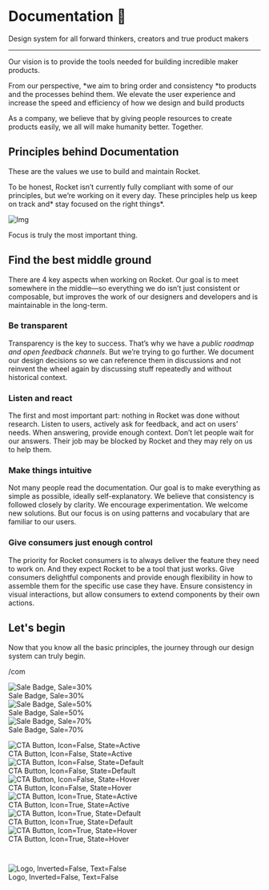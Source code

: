 
# Documentation 🚀

Design system for all forward thinkers, creators and true product makers

---

Our vision is to provide the tools needed for building incredible maker products.

From our perspective, *we aim to bring order and consistency *to products and the processes behind them. We elevate the user experience and increase the speed and efficiency of how we design and build products

As a company, we believe that by giving people resources to create products easily, we all will make humanity better. Together.

## Principles behind Documentation

These are the values we use to build and maintain Rocket.

To be honest, Rocket isn’t currently fully compliant with some of our principles, but we’re working on it every day. These principles help us keep on track and* stay focused on the right things*.

![Img](https://studio-assets.supernova.io/design-systems/14533/9289758a-6300-472a-bbc6-a57098081abf.jpeg?Expires=1990828800&Policy=eyJTdGF0ZW1lbnQiOlt7IlJlc291cmNlIjoiaHR0cHM6Ly9zdHVkaW8tYXNzZXRzLnN1cGVybm92YS5pby9kZXNpZ24tc3lzdGVtcy8xNDUzMy85Mjg5NzU4YS02MzAwLTQ3MmEtYmJjNi1hNTcwOTgwODFhYmYuanBlZyIsIkNvbmRpdGlvbiI6eyJEYXRlTGVzc1RoYW4iOnsiQVdTOkVwb2NoVGltZSI6MTk5MDgyODgwMH19fV19&Signature=E9DL6D-ZtS~4qaH18y5tnHC4gtpQUzZb85NmDFMuezn~MaWHPSumzBv6tXkxGqSgGyKh~9FaYnbfHkcJhU~4F~jdbuY70gbRxUpvnBtyCpz8o0mci-d2A9WoIZ3RGl11izD3c2WMfUaKhSaFlUw8cTGP-9vrqeUi58O2P4zYT9eAeyvOIFzQXgIgljhxiB9mIVU5a4j1vDL8ntJpagEZukKRskOgMrrB4LNQ-nRsvXFF7W5C5EkdoZPZf4jFxcQu2Yj6M9-bqNBXubYMsYYhEXqvqUOAnYVaE59E5PSSe43HKv2gp1ajSJ3ttHtTtCITO8Vyfh1FoTl03Z18ki8iZg__&Key-Pair-Id=APKAJGK34LCCAUR7N6LA)

Focus is truly the most important thing.

## Find the best middle ground

There are 4 key aspects when working on Rocket. Our goal is to meet somewhere in the middle—so everything we do isn’t just consistent or composable, but improves the work of our designers and developers and is maintainable in the long-term.

### Be transparent

Transparency is the key to success. That’s why we have a *public roadmap and open feedback channels*. But we’re trying to go further. We document our design decisions so we can reference them in discussions and not reinvent the wheel again by discussing stuff repeatedly and without historical context.

### Listen and react

The first and most important part: nothing in Rocket was done without research. Listen to users, actively ask for feedback, and act on users’ needs. When answering, provide enough context. Don’t let people wait for our answers. Their job may be blocked by Rocket and they may rely on us to help them.

### Make things intuitive

Not many people read the documentation. Our goal is to make everything as simple as possible, ideally self-explanatory. We believe that consistency is followed closely by clarity. We encourage experimentation. We welcome new solutions. But our focus is on using patterns and vocabulary that are familiar to our users.

### Give consumers just enough control

The priority for Rocket consumers is to always deliver the feature they need to work on. And they expect Rocket to be a tool that just works. Give consumers delightful components and provide enough flexibility in how to assemble them for the specific use case they have. Ensure consistency in visual interactions, but allow consumers to extend components by their own actions.

## Let's begin

Now that you know all the basic principles, the journey through our design system can truly begin.

/com

  
![Sale Badge, Sale=30%](https://studio-assets.supernova.io/design-systems/14533/4362ca72-ea21-430d-9042-1ac34aa1b3ef.png?Expires=1990828800&Policy=eyJTdGF0ZW1lbnQiOlt7IlJlc291cmNlIjoiaHR0cHM6Ly9zdHVkaW8tYXNzZXRzLnN1cGVybm92YS5pby9kZXNpZ24tc3lzdGVtcy8xNDUzMy80MzYyY2E3Mi1lYTIxLTQzMGQtOTA0Mi0xYWMzNGFhMWIzZWYucG5nIiwiQ29uZGl0aW9uIjp7IkRhdGVMZXNzVGhhbiI6eyJBV1M6RXBvY2hUaW1lIjoxOTkwODI4ODAwfX19XX0_&Signature=TcEsRt3hORW97e5DVreUGWSkcMWJ88~B4Gm9GycBI5RXYzIMDnOOsfYf80s98fN8aOVUIvtVONcQbDC8c3wXfyj8WB8RxbLpwpJNYp-woxyVSzG-AxsC9HYpKVuqPbaYgvhO5MdrAXU6YQE0DQgY5jdzML9tSB8KJTSqXrv9rtGLM4xhwWywGa~eSbdZH4SOdnK0skDcrGdc9ys9lJUKJ9JRDAmW7jc4nbKeSQcKWf~Ua6ll7UoXlSHpoL1pUP9hH0-CSwkgoV-n4A2MNPR6A-2LK3SlcO40NiRuk2ikSvU2A9vhdNuY6ZIUmwFEc6GYQI2-aaQ-zBfCak8RgFVOqQ__&Key-Pair-Id=APKAJGK34LCCAUR7N6LA)  
Sale Badge, Sale=30%  
![Sale Badge, Sale=50%](https://studio-assets.supernova.io/design-systems/14533/543caa7e-59e3-4e27-a980-a877e862f08c.png?Expires=1990828800&Policy=eyJTdGF0ZW1lbnQiOlt7IlJlc291cmNlIjoiaHR0cHM6Ly9zdHVkaW8tYXNzZXRzLnN1cGVybm92YS5pby9kZXNpZ24tc3lzdGVtcy8xNDUzMy81NDNjYWE3ZS01OWUzLTRlMjctYTk4MC1hODc3ZTg2MmYwOGMucG5nIiwiQ29uZGl0aW9uIjp7IkRhdGVMZXNzVGhhbiI6eyJBV1M6RXBvY2hUaW1lIjoxOTkwODI4ODAwfX19XX0_&Signature=RAd7CymNT-cv4K93vR2mIQqY6yOoOrSGQXX6yo9rFX-3jq5UspEr4~eZKAcvoisLXPzdo00OFtzx3oOZ8WVGLXb-6xqEUsobK~lggOdPqLvTYmNJe96HpRYUPND~yuS~tgTB6s56MNvdPKzInucwpbORKXYnvE9yOLPFkTwlfxBXr55HIP80rgmtdGl2o6wt1Mv2NEF5DU9sAjRmB~VF-BCVZwbPPA4G4yOaSTnIMdZ6wsmT4o0Ydc5f5FZDC8j7e1O9YzPHl3A~vVC-MLbHkMdr1BviulxCii17VlzgcHn~aQM826Qtqx1DObAi9jydo5lFwcKE7SwCf77pnH3mmw__&Key-Pair-Id=APKAJGK34LCCAUR7N6LA)  
Sale Badge, Sale=50%  
![Sale Badge, Sale=70%](https://studio-assets.supernova.io/design-systems/14533/910516a9-16a3-4a33-826d-80ae26e867d4.png?Expires=1990828800&Policy=eyJTdGF0ZW1lbnQiOlt7IlJlc291cmNlIjoiaHR0cHM6Ly9zdHVkaW8tYXNzZXRzLnN1cGVybm92YS5pby9kZXNpZ24tc3lzdGVtcy8xNDUzMy85MTA1MTZhOS0xNmEzLTRhMzMtODI2ZC04MGFlMjZlODY3ZDQucG5nIiwiQ29uZGl0aW9uIjp7IkRhdGVMZXNzVGhhbiI6eyJBV1M6RXBvY2hUaW1lIjoxOTkwODI4ODAwfX19XX0_&Signature=WO23cKqYPCRVimmpxWFu-SyuzmnstCDOy11Wco8g-1SkdvWeyRxl-KD-S9IpWJ5GpXBlIFJUkn0-gfr634XSEsR37Pf814Pl6cPAdMCDB5a-VTFXazuHjd8H3sjsnxsJ30lQwo9FFTXnAKsak4cMCOL1lBDjhb7CC0lMkr869DnrvuVwJwEfCkZfD9wIeBvaFuIMaLcUP3zow7sBMkolMi-1OsbZHkzbeBRpyeAcmZ3gvT3X8VwgPIwOGLPqQ2rcSEjqIyAPuXv5FzRqiggimT8XUEHvN3fyIJmTyH07FdHwFtW7MkOScDJAm~3pmdyuRbUFP~n~Sckaybx73aqiYg__&Key-Pair-Id=APKAJGK34LCCAUR7N6LA)  
Sale Badge, Sale=70%  


  
![CTA Button, Icon=False, State=Active](https://studio-assets.supernova.io/design-systems/14533/7e253e13-a04f-4b2f-92f9-5abf1152da60.png?Expires=1990828800&Policy=eyJTdGF0ZW1lbnQiOlt7IlJlc291cmNlIjoiaHR0cHM6Ly9zdHVkaW8tYXNzZXRzLnN1cGVybm92YS5pby9kZXNpZ24tc3lzdGVtcy8xNDUzMy83ZTI1M2UxMy1hMDRmLTRiMmYtOTJmOS01YWJmMTE1MmRhNjAucG5nIiwiQ29uZGl0aW9uIjp7IkRhdGVMZXNzVGhhbiI6eyJBV1M6RXBvY2hUaW1lIjoxOTkwODI4ODAwfX19XX0_&Signature=evPUhRwKgCMBvxqU2zJMZCtesn0MvZ2MnawWq3o9kEQ8f2RlO0BDCZIakH8CaYSR8hWTD7ih5UvYWYahYgMIB3gyaRLEakbFj5eOuph5Vj~mlG1WV~U10~XtnSZeg5PjZ5S1WkoieAmEbqxadSZHLC~oUt2Wj7RHZjKbz5BelVejiM-Uw33EfqSvi0ais9DIa6uNOd4Z7pM9djpRNccq1WrvIFQ-~7CmxJaiaV9KvLXsWDr-0yAqi1qQ3zH-9mPFcOHRvNG5xCgZw6ZLSj4pm6T8StbyIQ-h4WS2Y~OtvtPYGncm6KEMZs8-6gi-q1~K~uR2tljwdPQqfJeQv0WK5w__&Key-Pair-Id=APKAJGK34LCCAUR7N6LA)  
CTA Button, Icon=False, State=Active  
![CTA Button, Icon=False, State=Default](https://studio-assets.supernova.io/design-systems/14533/e1636e08-be74-419d-9a95-198bdd3e34f7.png?Expires=1990828800&Policy=eyJTdGF0ZW1lbnQiOlt7IlJlc291cmNlIjoiaHR0cHM6Ly9zdHVkaW8tYXNzZXRzLnN1cGVybm92YS5pby9kZXNpZ24tc3lzdGVtcy8xNDUzMy9lMTYzNmUwOC1iZTc0LTQxOWQtOWE5NS0xOThiZGQzZTM0ZjcucG5nIiwiQ29uZGl0aW9uIjp7IkRhdGVMZXNzVGhhbiI6eyJBV1M6RXBvY2hUaW1lIjoxOTkwODI4ODAwfX19XX0_&Signature=LnxCvfNDtC0AlbwfrpQBRgJYX-i3Q7pG19uAj7erxSixbt6CE9ynvNcFMdGCyYkN4ZWOn0tEP3SQjmI1HK0ZO2UXiGoSEoLDfn71OKdPg9dOW5kgQcEjpw~0Ts-PRBeTYsV~619hGGefcoNuOqcWIZIjbhnU6bvXkjw7cmMlqgIR9p6I236sys0Nu99U5TkspLJoPh68~9sRHM9vV4f-pyrCPVEfXocJz~S0ygQ3vmUyP6pH~ToX~tiJo9hduAcq12ydJoEqL9WTvz0eEPv7QAOTYwUjWM2IA-QgArds4K-AEEe9PsEpI9cLE90Hj1Ra-uiFl~LodrWXaVBZxIun2Q__&Key-Pair-Id=APKAJGK34LCCAUR7N6LA)  
CTA Button, Icon=False, State=Default  
![CTA Button, Icon=False, State=Hover](https://studio-assets.supernova.io/design-systems/14533/90cca0dc-73ac-469e-aec5-c78d8fc58789.png?Expires=1990828800&Policy=eyJTdGF0ZW1lbnQiOlt7IlJlc291cmNlIjoiaHR0cHM6Ly9zdHVkaW8tYXNzZXRzLnN1cGVybm92YS5pby9kZXNpZ24tc3lzdGVtcy8xNDUzMy85MGNjYTBkYy03M2FjLTQ2OWUtYWVjNS1jNzhkOGZjNTg3ODkucG5nIiwiQ29uZGl0aW9uIjp7IkRhdGVMZXNzVGhhbiI6eyJBV1M6RXBvY2hUaW1lIjoxOTkwODI4ODAwfX19XX0_&Signature=CvHR4Ggno7yqCyv9Do2-MJarCjNYQRhXIM~4Htc4e9lRtRLwEbqWiHQLjf76A-cqNZcwChbkcvWUsRmssAjsSfj8CX5Kd7CIEmZl2Fj-EbG-WvMpWjbEiu47UeKoJ9KAy8MsTeyDt7rlpVEiO0IdQaLlRgukLKXI-BlZ9rmtRLhp9BVal865dLC4HiF4E1ydbDc24QEQDE-9kmNA1KiE14o5SjyioobitA0u5BUbI9-l1ZXsjJoOwxbw0wnY6FMHXdsxK-zOGnPDOEaXx03bORXdhseyf77WzVVT~ARHr6uQFRHTrta3oaHyuFRuWRq8TUzbSyn-LNu3lKlxTG~50A__&Key-Pair-Id=APKAJGK34LCCAUR7N6LA)  
CTA Button, Icon=False, State=Hover  
![CTA Button, Icon=True, State=Active](https://studio-assets.supernova.io/design-systems/14533/de756576-9c16-461a-908e-d4c21fc34c83.png?Expires=1990828800&Policy=eyJTdGF0ZW1lbnQiOlt7IlJlc291cmNlIjoiaHR0cHM6Ly9zdHVkaW8tYXNzZXRzLnN1cGVybm92YS5pby9kZXNpZ24tc3lzdGVtcy8xNDUzMy9kZTc1NjU3Ni05YzE2LTQ2MWEtOTA4ZS1kNGMyMWZjMzRjODMucG5nIiwiQ29uZGl0aW9uIjp7IkRhdGVMZXNzVGhhbiI6eyJBV1M6RXBvY2hUaW1lIjoxOTkwODI4ODAwfX19XX0_&Signature=Z-xCCjJi2Fuak33TNLhrEhWMhx5OSYUI0mED-rT42W7twimgU91vDnEnBiVr~80Hfz1TS8Jmqfaqvy~xLZR89A1l7lW5V-fGfdT9PpH8wdrfbsmsXtjYbq2Hw86ELbNyaoTRueWoZ0I1CaKfobn0gjlvCy2XdMEpC7BCbV3PpavaYAq3gxU1VpzbtxAtCQ1ppcB7PGA6WMSneruEKzyaTAN5NUTqXHn~6YvTliFLAw29iBR-GpOMJK3fOe55EzQSMF0wDWGd1aXyDKLMqAPw-xnuGFd0J~q3yUQc4lMQxJDJrjTQvHb2EkV3R~seJGHTpPbKptZJQMRvbXe1oDCaJw__&Key-Pair-Id=APKAJGK34LCCAUR7N6LA)  
CTA Button, Icon=True, State=Active  
![CTA Button, Icon=True, State=Default](https://studio-assets.supernova.io/design-systems/14533/2e1936a5-7042-4f14-a392-337411362875.png?Expires=1990828800&Policy=eyJTdGF0ZW1lbnQiOlt7IlJlc291cmNlIjoiaHR0cHM6Ly9zdHVkaW8tYXNzZXRzLnN1cGVybm92YS5pby9kZXNpZ24tc3lzdGVtcy8xNDUzMy8yZTE5MzZhNS03MDQyLTRmMTQtYTM5Mi0zMzc0MTEzNjI4NzUucG5nIiwiQ29uZGl0aW9uIjp7IkRhdGVMZXNzVGhhbiI6eyJBV1M6RXBvY2hUaW1lIjoxOTkwODI4ODAwfX19XX0_&Signature=G4212gYvVfHnHPAKh2VHAG5oMEEKLXOmGVfXpLBLv~-c8qYL6MQdQnllUdrwn1a5lJ7nTgTmyIiGLS4hUQeKUovNSm-KuF8XMo3QWcCizFA7wfAohlCLAMG8XLdyC7BzrEOXQxDx3XNIbcygAhTp8tmFxyUQcauul3bMMr3iKKt~APNV2gZMgJ0Wbfrz1y8PpZGV46pdCP3ncBigDTfDwRqQ7NzJoaXywCDVHTwq3N7dMY-nohPQVH1H51ACFE7kMuZ7-zmUB1z0L3GCRtTaczOKKrRkjzxAwZIcZW6vjyivQVzXaES9TxSOiCqjPsLXVFj762TT4tiat3LBI9oUoQ__&Key-Pair-Id=APKAJGK34LCCAUR7N6LA)  
CTA Button, Icon=True, State=Default  
![CTA Button, Icon=True, State=Hover](https://studio-assets.supernova.io/design-systems/14533/45403995-94b3-4f9b-ad81-32703fc31c43.png?Expires=1990828800&Policy=eyJTdGF0ZW1lbnQiOlt7IlJlc291cmNlIjoiaHR0cHM6Ly9zdHVkaW8tYXNzZXRzLnN1cGVybm92YS5pby9kZXNpZ24tc3lzdGVtcy8xNDUzMy80NTQwMzk5NS05NGIzLTRmOWItYWQ4MS0zMjcwM2ZjMzFjNDMucG5nIiwiQ29uZGl0aW9uIjp7IkRhdGVMZXNzVGhhbiI6eyJBV1M6RXBvY2hUaW1lIjoxOTkwODI4ODAwfX19XX0_&Signature=fF~o99ryT1AQlxozX0yPqVSsV4rEVNFgA6FlJCbcCzUTXWqA6UhUphA6qyIvH2aceUBshG2gh2PPa~tlKnx33mINvhb1o8K-06C5sYmPA7mKOIg5lTtciXRRWzkcqNeYxZyV5ptZCfP2qSkqf5bFX0w~A4Vg6uwm2he8JH1~ewH6CipE1WxLVCGrPTdr5h95qsRXxTEISMZ9Ilyc4BPT95aAn8kjkKn8AVYzGQ9zEIWFGizFHWyiEnpwYHZCPNJCvL2ykMIvS9H6HYPGrcHloTOjZPKx2IJ3wKww0uh4vsk8CPt31ONEOZIJvb3YddD1l~5-ZpZbFgl6tDKF5wmakg__&Key-Pair-Id=APKAJGK34LCCAUR7N6LA)  
CTA Button, Icon=True, State=Hover  


```javascript  
  
```

  
![Logo, Inverted=False, Text=False](https://studio-assets.supernova.io/design-systems/14533/50ffda74-8d63-4127-a5da-26924ecae80f.png?Expires=1990828800&Policy=eyJTdGF0ZW1lbnQiOlt7IlJlc291cmNlIjoiaHR0cHM6Ly9zdHVkaW8tYXNzZXRzLnN1cGVybm92YS5pby9kZXNpZ24tc3lzdGVtcy8xNDUzMy81MGZmZGE3NC04ZDYzLTQxMjctYTVkYS0yNjkyNGVjYWU4MGYucG5nIiwiQ29uZGl0aW9uIjp7IkRhdGVMZXNzVGhhbiI6eyJBV1M6RXBvY2hUaW1lIjoxOTkwODI4ODAwfX19XX0_&Signature=OJbiWpPElsBwBDhrHD6PpkJ4HlTwhAnEd~PDq6JxjLeQfPPvE9RfAsavTILF9~aHzgXYgA0zkPLA6YpslnZg99BHTW7zaMoOrvQKKc0DOsJ7gqtw-1T9oY~oEyXB3iAAXpViaWbSRn9sxcyzvb6gkwhg4-xuPqGu5yRq0Cf59fr1DdbZrWi33tD9MFJ6QMCLOlgyWbZTvcoMAcxB2GvigJyqKhJf4kLc7jSJ8rAv3m0ZEvER~7JfnY6rV-Mef-teHgsP1Nj3GC6SGhse0XnUAOJu9kp-9ZmTD2NvdgQ5eeckBUqF9GhTXlyCqG0dKjUgyv9ofmQXMq1iikrfgXliCg__&Key-Pair-Id=APKAJGK34LCCAUR7N6LA)  
Logo, Inverted=False, Text=False  


  
  
